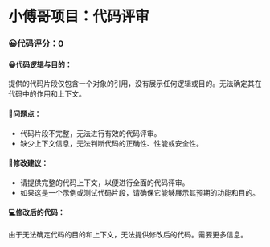# 小傅哥项目：代码评审

### 😀代码评分：0
#### 😀代码逻辑与目的：
提供的代码片段仅包含一个对象的引用，没有展示任何逻辑或目的。无法确定其在代码中的作用和上下文。

#### 🤔问题点：
- 代码片段不完整，无法进行有效的代码评审。
- 缺少上下文信息，无法判断代码的正确性、性能或安全性。

#### 🎯修改建议：
- 请提供完整的代码上下文，以便进行全面的代码评审。
- 如果这是一个示例或测试代码片段，请确保它能够展示其预期的功能和目的。

#### 💻修改后的代码：
由于无法确定代码的目的和上下文，无法提供修改后的代码。需要更多信息。